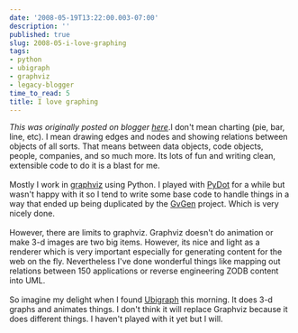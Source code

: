 ```yaml
---
date: '2008-05-19T13:22:00.003-07:00'
description: ''
published: true
slug: 2008-05-i-love-graphing
tags:
- python
- ubigraph
- graphviz
- legacy-blogger
time_to_read: 5
title: I love graphing
---
```


*This was originally posted on blogger [here](https://pydanny.blogspot.com/2008/05/i-love-graphing.html)*.I don't mean charting (pie, bar, line, etc).  I mean drawing edges and nodes and showing relations between objects of all sorts.  That means between data objects, code objects, people, companies, and so much more.  Its lots of fun and writing clean, extensible code to do it is a blast for me.<br /><br />Mostly I work in <a href="http://graphviz.org/">graphviz</a> using Python.  I played with <a href="http://code.google.com/p/pydot/">PyDot</a> for a while but wasn't happy with it so I tend to write some base code to handle things in a way that ended up being duplicated by the <a href="http://software.inl.fr/trac/wiki/GvGen">GvGen</a> project.  Which is very nicely done.<br /><br />However, there are limits to graphviz.  Graphviz doesn't do animation or make 3-d images are two big items.  However, its nice and light as a renderer which is very important especially for generating content for the web on the fly.  Nevertheless I've done wonderful things like mapping out relations between 150 applications or reverse engineering ZODB content into UML.<br /><br />So imagine my delight when I found <a href="http://www.ubietylab.net/ubigraph/index.html">Ubigraph</a> this morning.  It does 3-d graphs and animates things.  I don't think it will replace Graphviz because it does different things.  I haven't played with it yet but I will.